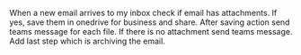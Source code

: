 When a new email arrives to my inbox check if email has attachments. If yes, save them in onedrive for business and share. After saving action send teams message for each file. If there is no attachment send teams message. Add last step which is archiving the email.